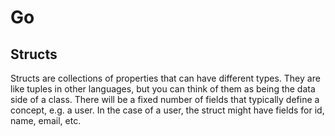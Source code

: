 # Go

## Structs
Structs are collections of properties that can have different types. 
They are like tuples in other languages, but you can think of them as being the data side of a class. 
There will be a fixed number of fields that typically define a concept, e.g. a user. In the case of a user,
the struct might have fields for id, name, email, etc.
